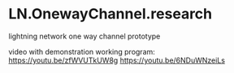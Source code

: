 # LN.OnewayChannel.research
lightning network one way channel prototype

video with demonstration working program:
https://youtu.be/zfWVUTkUW8g
https://youtu.be/6NDuWNzeiLs
